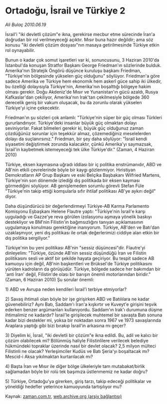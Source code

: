 # Ortadoğu, İsrail ve Türkiye 2

*Ali Bulaç 2010.06.19*

<td class="columnist-detail">
<p>İsrail'i "iki devletli çözüm"e ikna, gerekirse mecbur etme sürecinde İran'a doğrudan bir rol verilmeyeceği açıktır. Mısır buna hazır değildir; ama söz konusu "iki devletli çözüm dosyası"nın masaya getirilmesinde Türkiye etkin rol oynayabilir.</p>
<p>
<div id="haberMetinDiv">
<p>Bunun o kadar çok somut işaretleri var ki, sonuncusunu, 3 Haziran 2010'da İstanbul'da konuşan Stratfor Başkanı George Friedman'ın sözlerinde bulduk. Amerika'nın Stratejik Öngörü düşünce kuruluşu başkanı Friedman, "Türkiye'nin bölgesinde yükselen güç olduğunu" söylüyor. Friedman'a göre sadece Amerika ve Türkiye hem ekonomik hem askerî güce sahip iki ülkedir, bu özelliği dolayısıyla Türkiye'nin, Amerika'nın boşalttığı bölgeye hakim olması gerekir. Doğu Akdeniz'de Mısır ve Yunanistan'ın gücü azaldı, Rusya Kafkaslar'dan çekiliyor, Amerika'nın Irak'tan çekilmesiyle bölgede 360 derecelik geniş bir vakum oluşacak, bu da zorunlu olarak yükselen Türkiye'yi içine çekecektir. 
<p>Friedman'ın şu sözleri çok anlamlı: "Türkiye'nin süper bir güç olması Türkleri gururlandırıyor. Türkiye'deki insanlar büyük güç olmaktan dolayı seviniyorlar. Fakat bilmeleri gerekir ki, büyük güç olduğunuz zaman çözdüğünüz sorunlar için teşekkür almaz, çözemediğiniz meselelerden dolayı da suçlanırsınız." Friedman, bir şey daha söylüyor: "İsrail kendi siyasetini değiştirmek zorunda kalacaktır, çünkü Amerika'yı saymazsak, İsrail'in kaybetmek istemeyeceği tek ülke Türkiye'dir." (Zaman, 4 Haziran 2010)
<p>Türkiye, eksen kaymasına uğradı iddiası bir iç politika enstrümanıdır, ABD ve AB'nin etkili çevrelerinde böyle bir kaygı gözlenmiyor. Hıristiyan Demokratların AP Grup Başkanı ve eski Belçika Başbakanı Wilfried Martens, Türkiye'nin son dönemde izlediği dış politikada bir eksen kayması görmediğini söylüyor. AB genişlemeden sorumlu görevli Stefan Füle "Türkiye'nin takip ettiği komşularla sıfır ihtilaf politikası AB'ye aykırı değil" diyor.
<p>Daha düşündürücü bir değerlendirmeyi Türkiye-AB Karma Parlamento Komisyonu Eşbaşkanı Helene Flautre yaptı: "Türkiye'nin İsrail'e karşı uyguladığı ve Gazze'ye reva görülen izolasyonu aşmaya yönelik baskıyı destekliyor ve BM'nin Filistin'in bağımsızlığını tanıyan açıklamasının uygulamaya konulması gerektiğine inanıyorum. Türkiye, AB'den ve Batı'dan uzaklaşmıyor, yeni dış politikası ile ortak değerlerimizi ciddiye alan etkin bir dış politika sergiliyor."
<p>Türkiye'nin bu yeni politikası AB'nin "sessiz düşüncesi"dir. Flautre'yi dinleyelim: "Türkiye, özünde AB'nin sessiz düşündüğü İran ve Filistin politikasını sesli ve aktif bir şekilde hayata geçiriyor. Bu tespit sadece AB kamuoyu için değil, AB'nin başkentleri ve Brüksel'de Türkiye politikasını yürüten kadroların da görüşüdür. Türkiye, bölgede sadece her bakımdan bir 'anti İran' değil, Filistin'de olası bir barışın önemli motorlarından biridir." (Zaman, 6 Haziran 2010) Şu sorular önemli: 
<p>1) ABD ve Avrupa neden kendileri İsrail'i terbiye etmiyorlar? 
<p>2) Savaş ihtimali olan böyle bir işe girişirken ABD ve Batılılara ne kadar güvenebiliriz? Aynı Batı, Saddam'ı İran'a kışkırtır ve Kuveyt'e girişini teşvik ederken benzer argümanları kullanıyordu. Saddam'ın Irak'ı durumuna düşme ihtimalimiz ne kadardır? İsrail'le girişilecek muhtemel bir savaşta Batı sonuna kadar bizi destekler mi, yoksa bir noktadan sonra 1967 ve 1973 savaşlarında Araplara yaptığı gibi bizi bırakıp İsrail'in arkasına mı geçer? 
<p>3) Diyelim ki, İsrail, "iki devletli bir çözüm"e ikna edildi. Bu, adil ve kalıcı bir çözüm olabilecek mi? Bölünmüş haliyle Filistinlilere verilecek belediye hükmündeki topraklar üzerinde nasıl bir devlet olacak? 2,5 milyon mülteci Filistinli ne olacak? Yerleşimciler Kudüs ve Batı Şeria'yı boşaltacak mı? Mescid-i Aksa yıkılmaktan kurtarılacak mı? 
<p>4) Başta İran ve Mısır ile diğer bölge ülkeleriyle tam mutabakat/birlik sağlamadan böyle bir rolü tek başımıza üstlenmemiz ne kadar doğru?
<p>5) Türkiye, Ortadoğu'ya girerken, giriş tarzı, takip edeceği politikalar ve yöneldiği hedefler yeterince kamuoyunda tartışılıyor mu?</p></p></p></p></p></p></p></p></p></p></div>
</p>
<a href="http://web.archive.org/web/20110107110345/mailto:a.bulac@zaman.com.tr">
</a></td>

Kaynak: [zaman.com.tr](http://zaman.com.tr/yazar.do?yazino=997230), [web.archive.org (arşiv bağlantısı)](http://web.archive.org/web/20110107110345/http://www.zaman.com.tr/yazar.do?yazino=997230)
